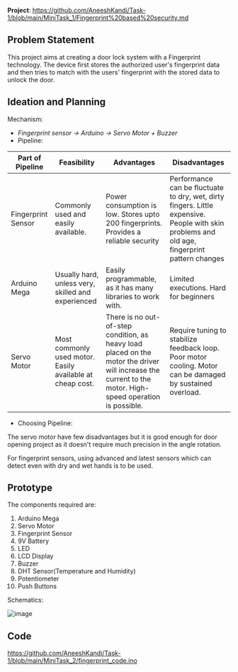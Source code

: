 **Project**: https://github.com/AneeshKandi/Task-1/blob/main/MiniTask_1/Fingerprint%20based%20security.md

## Problem Statement

This project aims at creating a door lock system with a Fingerprint technology. The device first stores the authorized user's fingerprint data and then tries to match with the users' fingerprint with the stored data to unlock the door.

## Ideation and Planning

Mechanism:
- _Fingerprint sensor -> Arduino -> Servo Motor + Buzzer_
- Pipeline:

| **Part of Pipeline** | **Feasibility** | **Advantages** | **Disadvantages** |
| --- | --- | --- | --- |
| Fingerprint Sensor | Commonly used and easily available. | Power consumption is low. Stores upto 200 fingerprints. Provides a reliable security | Performance can be fluctuate to dry, wet, dirty fingers. Little expensive. People with skin problems and old age, fingerprint pattern changes |
| Arduino Mega | Usually hard, unless very, skilled and experienced | Easily programmable, as it has many libraries to work with. | Limited executions. Hard for beginners |
| Servo Motor | Most commonly used motor. Easily available at cheap cost. | There is no out-of-step condition, as heavy load placed on the motor the driver will increase the current to the motor. High-speed operation is possible. | Require tuning to stabilize feedback loop. Poor motor cooling. Motor can be damaged by sustained overload. |

- Choosing Pipeline:

The servo motor have few disadvantages but it is good enough for door opening project as it doesn't require much precision in the angle rotation. 

For fingerprint sensors, using advanced and latest sensors which can detect even with dry and wet hands is to be used. 

## Prototype

The components required are:
1. Arduino Mega
2. Servo Motor
3. Fingerprint Sensor
4. 9V Battery
5. LED
6. LCD Display
7. Buzzer
8. DHT Sensor(Temperature and Humidity)
9. Potentiometer
10. Push Buttons

Schematics:

![image](https://user-images.githubusercontent.com/85028192/121735961-7bb25000-cb14-11eb-85fc-de5eca571e7b.png)

## Code

https://github.com/AneeshKandi/Task-1/blob/main/MiniTask_2/fingerprint_code.ino
